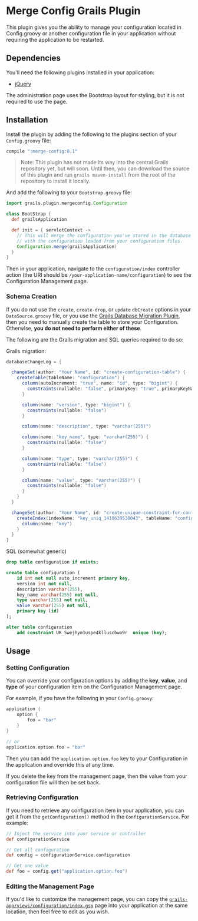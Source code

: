 # Merge Config Grails Plugin

This plugin gives you the ability to manage your configuration located in Config.groovy or another configuration file in your application without requiring the application to be restarted.

## Dependencies

You'll need the following plugins installed in your application:

* [jQuery](http://grails.org/plugin/jquery)

The administration page uses the Bootstrap layout for styling, but it is not required to use the page.

## Installation

Install the plugin by adding the following to the plugins section of your `Config.groovy` file:

```groovy
compile ":merge-config:0.1"
```

> Note: This plugin has not made its way into the central Grails repository yet, but will soon. Until then, you can download the source of this plugin and run `grails maven-install` from the root of the repository to install it locally.

And add the following to your `Bootstrap.groovy` file:

```groovy
import grails.plugin.mergeconfig.Configuration

class BootStrap {
  def grailsApplication

  def init = { servletContext ->
    // This will merge the configuration you've stored in the database
    // with the configuration loaded from your configuration files.
    Configuration.merge(grailsApplication)
  }
}
```

Then in your application, navigate to the `configuration/index` controller action (the URI should be `/your-application-name/configuration`) to see the Configuration Management page.

### Schema Creation

If you do not use the `create`, `create-drop`, or `update` `dbCreate` options in your `DataSource.groovy` file, or you use the [Grails Database Migration Plugin](http://grails.org/plugin/database-migration), then you need to manually create the table to store your Configuration. Otherwise, __you do not need to perform either of these__.

The following are the Grails migration and SQL queries required to do so:

Grails migration:

```groovy
databaseChangeLog = {

  changeSet(author: "Your Name", id: "create-configuration-table") {
    createTable(tableName: "configuration") {
	  column(autoIncrement: "true", name: "id", type: "bigint") {
	    constraints(nullable: "false", primaryKey: "true", primaryKeyName: "configurationPK")
	  }

      column(name: "version", type: "bigint") {
        constraints(nullable: "false")
      }

      column(name: "description", type: "varchar(255)")

      column(name: "key_name", type: "varchar(255)") {
        constraints(nullable: "false")
      }

      column(name: "type", type: "varchar(255)") {
        constraints(nullable: "false")
      }

      column(name: "value", type: "varchar(255)") {
        constraints(nullable: "false")
      }
    }
  }

  changeSet(author: "Your Name", id: "create-unique-constraint-for-configuration-key") {
    createIndex(indexName: "key_uniq_1410639538043", tableName: "configuration", unique: "true") {
      column(name: "key")
    }
  }
}
```

SQL (somewhat generic)

```sql
drop table configuration if exists;

create table configuration (
    id int not null auto_increment primary key,
    version int not null,
    description varchar(255),
    key_name varchar(255) not null,
    type varchar(255) not null,
    value varchar(255) not null,
    primary key (id)
);

alter table configuration
    add constraint UK_5wejhym1uspe4klluscbwo9r  unique (key);
```

## Usage

### Setting Configuration

You can override your configuration options by adding the __key__, __value__, and __type__ of your configuration item on the Configuration Management page.

For example, if you have the following in your `Config.groovy`:

```groovy
application {
    option {
        foo = "bar"
    }
}

// or
application.option.foo = "bar"
```

Then you can add the `application.option.foo` key to your Configuration in the application and override this at any time.

If you delete the key from the management page, then the value from your configuration file will then be set back.

### Retrieving Configuration

If you need to retrieve any configuration item in your application, you can get it from the `getConfiguration()` method in the `ConfigurationService`. For example:

```groovy
// Inject the service into your service or controller
def configurationService

// Get all configuration
def config = configurationService.configuration

// Get one value
def foo = config.get("application.option.foo")
```

### Editing the Management Page

If you'd like to customize the management page, you can copy the [`grails-app/views/configuration/index.gsp`](https://github.com/caseyscarborough/grails-merge-config/blob/master/grails-app/views/configuration/index.gsp) page into your application at the same location, then feel free to edit as you wish.